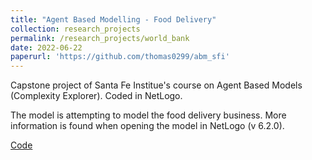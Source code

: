 ```yaml
---
title: "Agent Based Modelling - Food Delivery"
collection: research_projects
permalink: /research_projects/world_bank
date: 2022-06-22
paperurl: 'https://github.com/thomas0299/abm_sfi'
---
```


Capstone project of Santa Fe Institue's course on Agent Based Models (Complexity Explorer). Coded in NetLogo.

The model is attempting to model the food delivery business. More information is found when opening the model in NetLogo (v 6.2.0).


[Code](https://github.com/thomas0299/abm_sfi)
